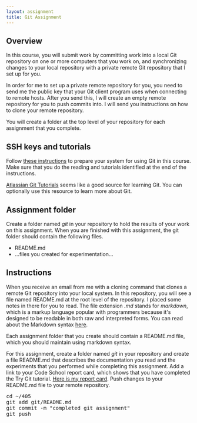 ```yaml
---
layout: assignment
title: Git Assignment
---
```


## Overview

In this course, you will submit work by committing work 
into a local Git repository
on one or more computers that you work on,
and synchronizing changes to your local repository
with a private remote Git repository that I set up for you.

In order for me to set up a private remote repository for you,
you need to send me the public key that your Git client
program uses when connecting to remote hosts.
After you send this, I will create an empty
remote repository for you to push commits into.
I will send you instructions on how to clone your remote repository.

You will create a folder at the top level of your repository
for each assignment that you complete.

## SSH keys and tutorials

Follow [these instructions](https://github.com/csusbdt/centos/blob/master/GIT-SUBMISSION.md)
to prepare your system for using Git in this course.
Make sure that you do the reading and tutorials identified at the end of the instructions.

[Atlassian Git Tutorials](https://www.atlassian.com/git) seems like a good source
for learning Git.  You can optionally use this resource to learn more about Git.

## Assignment folder

Create a folder named _git_ in your repository to hold the results of your work on this assignment.
When you are finished with this assignment, the git folder should contain the following files.

* README.md
* ...files you created for experimentation...

## Instructions

When you receive an email from me with a cloning command
that clones a remote Git repository into your local system.
In this repository, you will see a file named README.md at the root level of the repository.
I placed some notes in there for you to read.
The file extension _.md_ stands for _markdown_,
which is a markup language popular with programmers because
it's designed to be readable in both raw and interpreted forms.
You can read about the Markdown syntax [here](http://daringfireball.net/projects/markdown/syntax).

Each assignment folder that you create should contain a README.md file,
which you should maintain using markdown syntax.

For this assignment, create a folder named _git_ in your repository and
create a file README.md that describes the documentation you read
and the experiments that you performed while completing this assignment.
Add a link to your Code School report card,
which shows that you have completed the Try Git tutorial.
[Here is my report card](http://www.codeschool.com/users/csusbdt).
Push changes to your README.md file to your remote repository.

<pre>
cd ~/405
git add git/README.md
git commit -m "completed git assignment"
git push
</pre>


